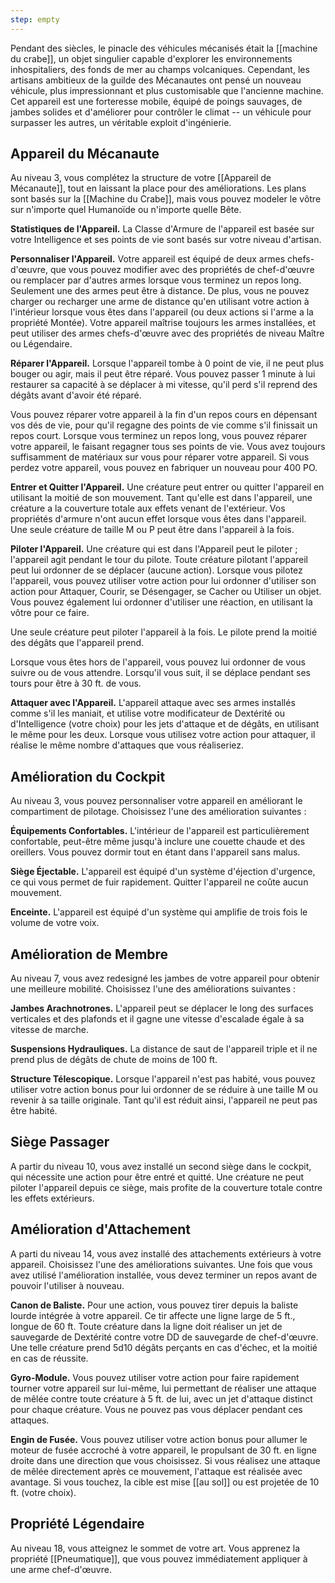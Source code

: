```yaml
---
step: empty
---
```

Pendant des siècles, le pinacle des véhicules mécanisés était la [[machine du crabe]], un objet singulier capable d'explorer les environnements inhospitaliers, des fonds de mer au champs volcaniques. Cependant, les artisans ambitieux de la guilde des Mécanautes ont pensé un nouveau véhicule, plus impressionnant et plus customisable que l'ancienne machine. Cet appareil est une forteresse mobile, équipé de poings sauvages, de jambes solides et d'améliorer pour contrôler le climat -- un véhicule pour surpasser les autres, un véritable exploit d'ingénierie.

## Appareil du Mécanaute

Au niveau 3, vous complétez la structure de votre [[Appareil de Mécanaute]], tout en laissant la place pour des améliorations. Les plans sont basés sur la [[Machine du Crabe]], mais vous pouvez modeler le vôtre sur n'importe quel Humanoïde ou n'importe quelle Bête.

__Statistiques de l'Appareil.__ La Classe d'Armure de l'appareil est basée sur votre Intelligence et ses points de vie sont basés sur votre niveau d'artisan.

__Personnaliser l'Appareil.__ Votre appareil est équipé de deux armes chefs-d'œuvre, que vous pouvez modifier avec des propriétés de chef-d'œuvre ou remplacer par d'autres armes lorsque vous terminez un repos long. Seulement une des armes peut être à distance. De plus, vous ne pouvez charger ou recharger une arme de distance qu'en utilisant votre action à l'intérieur lorsque vous êtes dans l'appareil (ou deux actions si l'arme a la propriété Montée). Votre appareil maîtrise toujours les armes installées, et peut utiliser des armes chefs-d'œuvre avec des propriétés de niveau Maître ou Légendaire. 

__Réparer l'Appareil.__ Lorsque l'appareil tombe à 0 point de vie, il ne peut plus bouger ou agir, mais il peut être réparé. Vous pouvez passer 1 minute à lui restaurer sa capacité à se déplacer à mi vitesse, qu'il perd s'il reprend des dégâts avant d'avoir été réparé.

Vous pouvez réparer votre appareil à la fin d'un repos cours en dépensant vos dés de vie, pour qu'il regagne des points de vie comme s'il finissait un repos court. Lorsque vous terminez un repos long, vous pouvez réparer votre appareil, le faisant regagner tous ses points de vie. Vous avez toujours suffisamment de matériaux sur vous pour réparer votre appareil. Si vous perdez votre appareil, vous pouvez en fabriquer un nouveau pour 400 PO.

__Entrer et Quitter l'Appareil.__ Une créature peut entrer ou quitter l'appareil en utilisant la moitié de son mouvement. Tant qu'elle est dans l'appareil, une créature a la couverture totale aux effets venant de l'extérieur. Vos propriétés d'armure n'ont aucun effet lorsque vous êtes dans l'appareil. Une seule créature de taille M ou P peut être dans l'appareil à la fois.

__Piloter l'Appareil.__ Une créature qui est dans l'Appareil peut le piloter ; l'appareil agit pendant le tour du pilote. Toute créature pilotant l'appareil peut lui ordonner de se déplacer (aucune action). Lorsque vous pilotez l'appareil, vous pouvez utiliser votre action pour lui ordonner d'utiliser son action pour Attaquer, Courir, se Désengager, se Cacher ou Utiliser un objet. Vous pouvez également lui ordonner d'utiliser une réaction, en utilisant la vôtre pour ce faire.

Une seule créature peut piloter l'appareil à la fois. Le pilote prend la moitié des dégâts que l'appareil prend.

Lorsque vous êtes hors de l'appareil, vous pouvez lui ordonner de vous suivre ou de vous attendre. Lorsqu'il vous suit, il se déplace pendant ses tours pour être à 30 ft. de vous.

__Attaquer avec l'Appareil.__ L'appareil attaque avec ses armes installés comme s'il les maniait, et utilise votre modificateur de Dextérité ou d'Intelligence (votre choix) pour les jets d'attaque et de dégâts, en utilisant le même pour les deux. Lorsque vous utilisez votre action pour attaquer, il réalise le même nombre d'attaques que vous réaliseriez.

## Amélioration du Cockpit

Au niveau 3, vous pouvez personnaliser votre appareil en améliorant le compartiment de pilotage. Choisissez l'une des amélioration suivantes :

__Équipements Confortables.__ L'intérieur de l'appareil est particulièrement confortable, peut-être même jusqu'à inclure une couette chaude et des oreillers. Vous pouvez dormir tout en étant dans l'appareil sans malus.

__Siège Éjectable.__ L'appareil est équipé d'un système d'éjection d'urgence, ce qui vous permet de fuir rapidement. Quitter l'appareil ne coûte aucun mouvement.

__Enceinte.__ L'appareil est équipé d'un système qui amplifie de trois fois le volume de votre voix.

## Amélioration de Membre

Au niveau 7, vous avez redesigné les jambes de votre appareil pour obtenir une meilleure mobilité. Choisissez l'une des améliorations suivantes : 

__Jambes Arachnotrones.__ L'appareil peut se déplacer le long des surfaces verticales et des plafonds et il gagne une vitesse d'escalade égale à sa vitesse de marche.

__Suspensions Hydrauliques.__ La distance de saut de l'appareil triple et il ne prend plus de dégâts de chute de moins de 100 ft.

__Structure Télescopique.__ Lorsque l'appareil n'est pas habité, vous pouvez utiliser votre action bonus pour lui ordonner de se réduire à une taille M ou revenir à sa taille originale. Tant qu'il est réduit ainsi, l'appareil ne peut pas être habité.

## Siège Passager

A partir du niveau 10, vous avez installé un second siège dans le cockpit, qui nécessite une action pour être entré et quitté. Une créature ne peut piloter l'appareil depuis ce siège, mais profite de la couverture totale contre les effets extérieurs.

## Amélioration d'Attachement

A parti du niveau 14, vous avez installé des attachements extérieurs à votre appareil. Choisissez l'une des améliorations suivantes. Une fois que vous avez utilisé l'amélioration installée, vous devez terminer un repos avant de pouvoir l'utiliser à nouveau.

__Canon de Baliste.__ Pour une action, vous pouvez tirer depuis la baliste lourde intégrée à votre appareil. Ce tir affecte une ligne large de 5 ft., longue de 60 ft. Toute créature dans la ligne doit réaliser un jet de sauvegarde de Dextérité contre votre DD de sauvegarde de chef-d'œuvre. Une telle créature prend 5d10 dégâts perçants en cas d'échec, et la moitié en cas de réussite.

__Gyro-Module.__ Vous pouvez utiliser votre action pour faire rapidement tourner votre appareil sur lui-même, lui permettant de réaliser une attaque de mêlée contre toute créature à 5 ft. de lui, avec un jet d'attaque distinct pour chaque créature. Vous ne pouvez pas vous déplacer pendant ces attaques.

__Engin de Fusée.__ Vous pouvez utiliser votre action bonus pour allumer le moteur de fusée accroché à votre appareil, le propulsant de 30 ft. en ligne droite dans une direction que vous choisissez. Si vous réalisez une attaque de mêlée directement après ce mouvement, l'attaque est réalisée avec avantage. Si vous touchez, la cible est mise [[au sol]] ou est projetée de 10 ft. (votre choix).

## Propriété Légendaire

Au niveau 18, vous atteignez le sommet de votre art. Vous apprenez la propriété [[Pneumatique]], que vous pouvez immédiatement appliquer à une arme chef-d'œuvre.